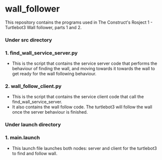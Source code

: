 # wall_follower
This repository contains the programs used in The Construct's Rosject 1 - Turtlebot3 Wall follower, parts 1 and 2.

### Under src directory

### 1. find_wall_service_server.py
- This is the script that contains the service server code that performs the behaviour of finding the wall, and moving towards it towards the wall to get ready for the wall following behaviour.

### 2. wall_follow_client.py
- This is the script that contains the service client code that call the find_wall_service_server.
- It also contains the wall follow code. The turtlebot3 will follow the wall once the server behaviour is finished.

### Under launch directory

### 1. main.launch
- This launch file launches both nodes: server and client for the turtlebot3 to find and follow wall.
